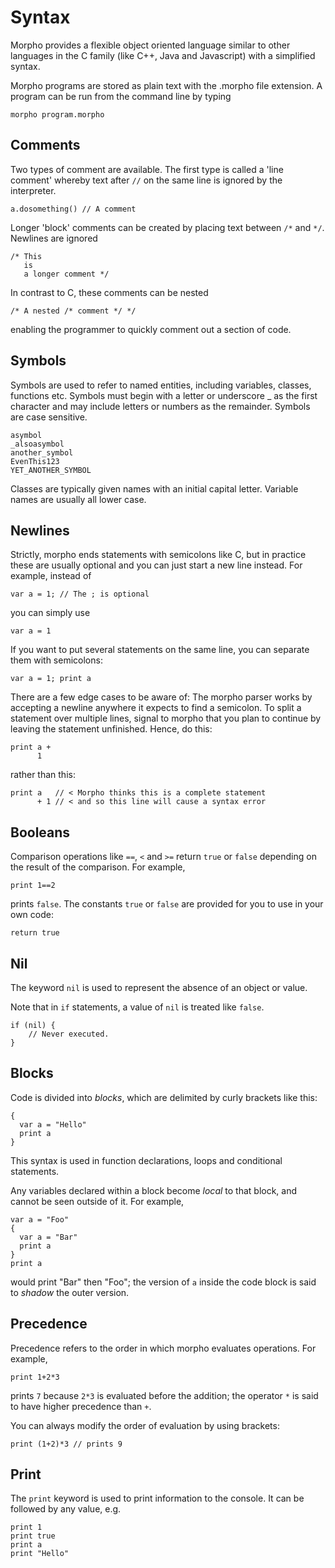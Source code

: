 [comment]: # (Morpho syntax help file)
[version]: # (0.5)

[toplevel]: #

# Syntax
[tagsyntax]: # (syntax)

Morpho provides a flexible object oriented language similar to other languages in the C family (like C++, Java and Javascript) with a simplified syntax.

Morpho programs are stored as plain text with the .morpho file extension. A program can be run from the command line by typing

    morpho program.morpho

## Comments
[tagcomment]: # (comment)
[tagcomments]: # (comments)
[tagcommentvar]: # (//)
[tagcommentvarr]: # (/*)
[tagcommentvarrr]: # (*/)
Two types of comment are available. The first type is called a 'line comment' whereby text after `//` on the same line is ignored by the interpreter.

    a.dosomething() // A comment

Longer 'block' comments can be created by placing text between `/*` and `*/`. Newlines are ignored

    /* This
       is
       a longer comment */

In contrast to C, these comments can be nested

    /* A nested /* comment */ */

enabling the programmer to quickly comment out a section of code.

## Symbols
[tagsymbols]: # (symbols)
[tagnames]: # (names)

Symbols are used to refer to named entities, including variables, classes, functions etc. Symbols must begin with a letter or underscore _ as the first character and may include letters or numbers as the remainder. Symbols are case sensitive.

    asymbol
    _alsoasymbol
    another_symbol
    EvenThis123
    YET_ANOTHER_SYMBOL

Classes are typically given names with an initial capital letter. Variable names are usually all lower case.

## Newlines
[tagnewlines]: # (newlines)
[tagnewline]: # (newline)

Strictly, morpho ends statements with semicolons like C, but in practice these are usually optional and you can just start a new line instead. For example, instead of

    var a = 1; // The ; is optional

you can simply use

    var a = 1

If you want to put several statements on the same line, you can separate them with semicolons:

    var a = 1; print a

There are a few edge cases to be aware of: The morpho parser works by accepting a newline anywhere it expects to find a semicolon. To split a statement over multiple lines, signal to morpho that you plan to continue by leaving the statement unfinished. Hence, do this:

    print a +
          1

rather than this:

    print a   // < Morpho thinks this is a complete statement
          + 1 // < and so this line will cause a syntax error


## Booleans
[tagtrue]: # (true)
[tagfalse]: # (false)
[tagbooleans]: # (true)

Comparison operations like `==`, `<` and `>=` return `true` or `false` depending on the result of the comparison. For example,

    print 1==2

prints `false`. The constants `true` or `false` are provided for you to use in your own code:

    return true

## Nil
[tagnil]: # (nil)

The keyword `nil` is used to represent the absence of an object or value.

Note that in `if` statements, a value of `nil` is treated like `false`.

    if (nil) {
        // Never executed.
    }

## Blocks
[tagblocks]: # (blocks)
[tagblock]: # (block)

Code is divided into *blocks*, which are delimited by curly brackets like this:

    {
      var a = "Hello"
      print a
    }

This syntax is used in function declarations, loops and conditional statements.

Any variables declared within a block become *local* to that block, and cannot be seen outside of it. For example,

    var a = "Foo"
    {
      var a = "Bar"
      print a
    }
    print a

would print "Bar" then "Foo"; the version of `a` inside the code block is said to *shadow* the outer version.

## Precedence
[tagprecedence]: # (precedence)

Precedence refers to the order in which morpho evaluates operations. For example,

    print 1+2*3

prints `7` because `2*3` is evaluated before the addition; the operator `*` is said to have higher precedence than `+`.

You can always modify the order of evaluation by using brackets:  

    print (1+2)*3 // prints 9

## Print
[tagprint]: # (print)

The `print` keyword is used to print information to the console. It can be followed by any value, e.g.

    print 1
    print true
    print a
    print "Hello"
